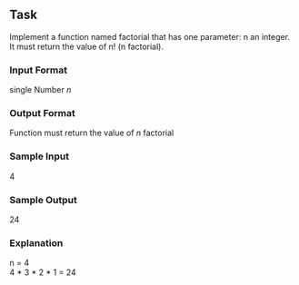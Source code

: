 ## Task

Implement a function named factorial that has one parameter: n an integer. It must return the value of n! (n factorial).

### Input Format

single Number _n_

### Output Format

Function must return the value of _n_ factorial

### Sample Input
4
### Sample Output
24
### Explanation
n = 4\
4 * 3 * 2 * 1 = 24